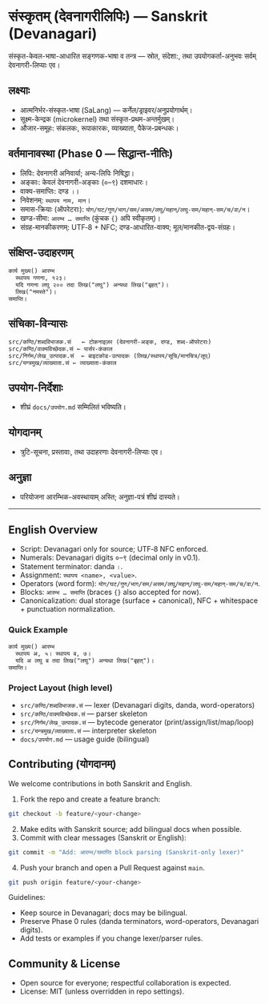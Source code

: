 # संस्कृतम् (देवनागरीलिपिः) — Sanskrit (Devanagari)

संस्कृत-केवल-भाषा-आधारित सङ्गणक-भाषा व तन्त्र — स्रोत, संदेशा:, तथा उपयोगकर्ता-अनुभवः सर्वम् देवनागरी-लिप्याः एव।

## लक्ष्याः
- आत्मनिर्भर-संस्कृत-भाषा (SaLang) — कर्नेल/ड्राइवर/अनुप्रयोगार्थम्।
- सूक्ष्म-केन्द्रक (microkernel) तथा संस्कृत-प्रथम-अन्तर्मुखम्।
- औजार-समूहः: संकलकः, रूपाकारकः, व्याख्याता, पैकेज-प्रबन्धकः।

## वर्तमानावस्था (Phase 0 — सिद्धान्त-नीतिः)
- लिपिः: देवनागरी अनिवार्या; अन्य-लिपिः निषिद्धा।
- अङ्काः: केवलं देवनागरी-अङ्काः (०–९) दशमाधारः।
- वाक्य-समाप्तिः: दण्ड `।`।
- निवेशनम्: `स्थापय नाम, मान`।
- समास-क्रियाः (ऑपरेटराः): `योग/घट/गुण/भाग/सम/असम/लघु/महान्/लघु-सम/महान्-सम/च/वा/न`।
- खण्ड-सीमा: `आरम्भ … समाप्ति` (कुंचक `{}` अपि स्वीकृतम्)।
- संग्रह-मानकीकरणम्: UTF‑8 + NFC; दण्ड-आधारित-वाक्य; मूल/मानकीत-द्वय-संग्रहः।

## संक्षिप्त-उदाहरणम्
```
कार्य मुख्य() आरम्भ
  स्थापय गणना, १२३।
  यदि गणना लघु २०० तदा लिख("लघु") अन्यथा लिख("बृहत्")।
  लिख("नमस्ते")।
समाप्ति।
```

## संचिका-विन्यासः
```
src/कण्ठि/शब्दविभाजक.सं   ← टोकनाइज़र (देवनागरी-अङ्क, दण्ड, शब्द-ऑपरेटराः)
src/कण्ठि/वाक्यविच्छेदक.सं ← पार्सर-कंकाल
src/निर्गम/लेख_उत्पादक.सं  ← बाइटकोड-उत्पादकः (लिख/स्थापय/सूचि/मानचित्र/लूप्)
src/यन्त्रमुख/व्याख्याता.सं ← व्याख्याता-कंकाल
```

## उपयोग-निर्देशाः
- शीघ्रं `docs/उपयोग.md` सम्मिलितं भविष्यति।

## योगदानम्
- त्रुटि-सूचना, प्रस्तावाः, तथा उदाहरणाः देवनागरी-लिप्याः एव।

## अनुज्ञा
- परियोजना आरम्भिक-अवस्थायाम् अस्ति; अनुज्ञा-पत्रं शीघ्रं दास्यते।

---

## English Overview
- Script: Devanagari only for source; UTF‑8 NFC enforced.
- Numerals: Devanagari digits ०–९ (decimal only in v0.1).
- Statement terminator: danda `।`.
- Assignment: `स्थापय <name>, <value>`.
- Operators (word form): `योग/घट/गुण/भाग/सम/असम/लघु/महान्/लघु-सम/महान्-सम/च/वा/न`.
- Blocks: `आरम्भ … समाप्ति` (braces `{}` also accepted for now).
- Canonicalization: dual storage (surface + canonical), NFC + whitespace + punctuation normalization.

### Quick Example
```
कार्य मुख्य() आरम्भ
  स्थापय अ, ५। स्थापय ब, ७।
  यदि अ लघु ब तदा लिख("लघु") अन्यथा लिख("बृहत्")।
समाप्ति।
```

### Project Layout (high level)
- `src/कण्ठि/शब्दविभाजक.सं` — lexer (Devanagari digits, danda, word-operators)
- `src/कण्ठि/वाक्यविच्छेदक.सं` — parser skeleton
- `src/निर्गम/लेख_उत्पादक.सं` — bytecode generator (print/assign/list/map/loop)
- `src/यन्त्रमुख/व्याख्याता.सं` — interpreter skeleton
- `docs/उपयोग.md` — usage guide (bilingual)

## Contributing (योगदानम्)
We welcome contributions in both Sanskrit and English.

1) Fork the repo and create a feature branch:
```bash
git checkout -b feature/<your-change>
```
2) Make edits with Sanskrit source; add bilingual docs when possible.
3) Commit with clear messages (Sanskrit or English):
```bash
git commit -m "Add: आरम्भ/समाप्ति block parsing (Sanskrit-only lexer)"
```
4) Push your branch and open a Pull Request against `main`.
```bash
git push origin feature/<your-change>
```
Guidelines:
- Keep source in Devanagari; docs may be bilingual.
- Preserve Phase 0 rules (danda terminators, word-operators, Devanagari digits).
- Add tests or examples if you change lexer/parser rules.

## Community & License
- Open source for everyone; respectful collaboration is expected.
- License: MIT (unless overridden in repo settings).
